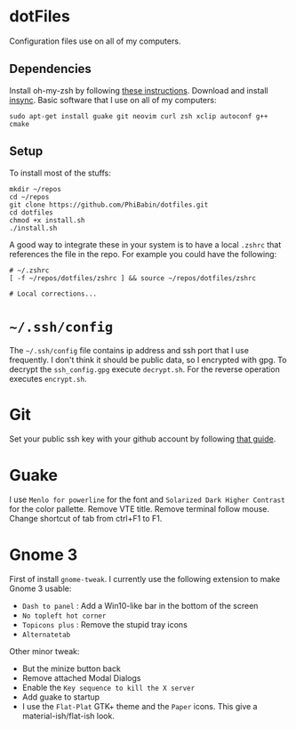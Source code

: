 # dotFiles
Configuration files use on all of my computers.

## Dependencies
Install oh-my-zsh by following [these instructions](https://github.com/robbyrussell/oh-my-zsh).
Download and install [insync](https://www.insynchq.com/).
Basic software that I use on all of my computers:
```shell
sudo apt-get install guake git neovim curl zsh xclip autoconf g++ cmake
```
## Setup

To install most of the stuffs:
```shell
mkdir ~/repos
cd ~/repos
git clone https://github.com/PhiBabin/dotfiles.git
cd dotfiles
chmod +x install.sh
./install.sh
```
A good way to integrate these in your system is to have a local `.zshrc` that 
references the file in the repo. For example you could have the following:

```
# ~/.zshrc
[ -f ~/repos/dotfiles/zshrc ] && source ~/repos/dotfiles/zshrc

# Local corrections...
```
# `~/.ssh/config`
The `~/.ssh/config` file contains ip address and ssh port that I use frequently. I don't think it should be public data, so I encrypted with gpg. To decrypt the `ssh_config.gpg` execute `decrypt.sh`. For the reverse operation executes `encrypt.sh`.


# Git
Set your public ssh key with your github account by following [that guide](https://help.github.com/articles/connecting-to-github-with-ssh/).

# Guake
I use `Menlo for powerline` for the font and `Solarized Dark Higher Contrast` for the color pallette. Remove VTE title. Remove terminal follow mouse. Change shortcut of tab from ctrl+F1 to F1.

# Gnome 3
First of install `gnome-tweak`. I currently use the following extension to make Gnome 3 usable:
 - `Dash to panel` : Add a Win10-like bar in the bottom of the screen
 - `No topleft hot corner`
 - `Topicons plus` : Remove the stupid tray icons
 - `Alternatetab`

Other minor tweak:
 - But the minize button back
 - Remove attached Modal Dialogs
 - Enable the `Key sequence to kill the X server`
 - Add guake to startup
 - I use the `Flat-Plat` GTK+ theme and the `Paper` icons. This give a material-ish/flat-ish look.
